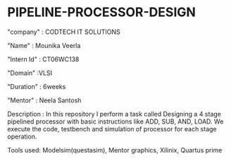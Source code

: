 # PIPELINE-PROCESSOR-DESIGN

"company" : CODTECH IT SOLUTIONS

"Name" : Mounika Veerla

"Intern Id" : CT06WC138

"Domain" :VLSI

"Duration" : 6weeks

"Mentor" : Neela Santosh

Description : In this repository I perform a task called Designing a 4 stage pipelined processor with basic instructions like ADD, SUB, AND, LOAD. We execute the code, testbench and simulation of processor for each stage operation.

Tools used: Modelsim(questasim), Mentor graphics, Xilinix, Quartus prime

